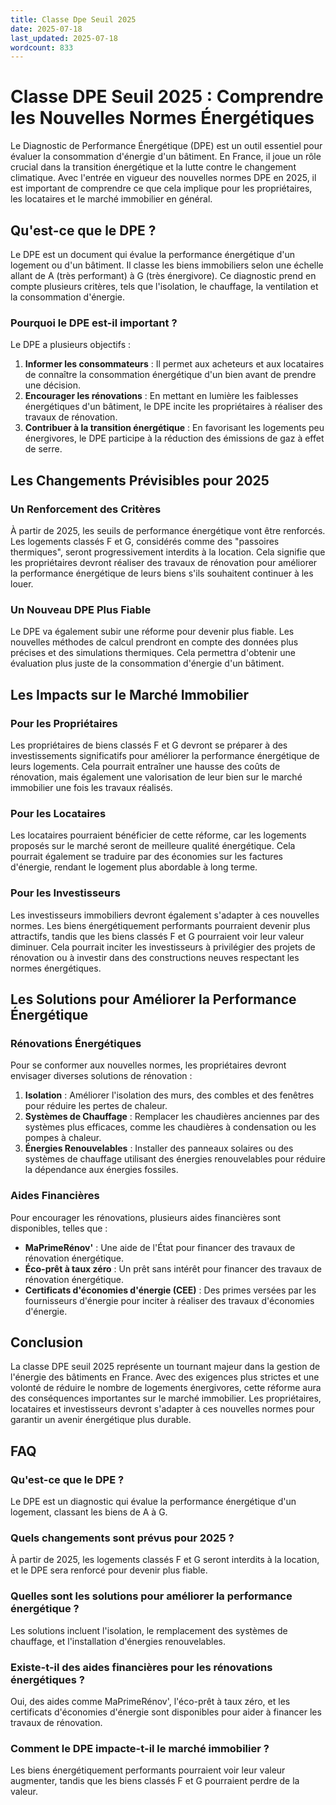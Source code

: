 ```yaml
---
title: Classe Dpe Seuil 2025
date: 2025-07-18
last_updated: 2025-07-18
wordcount: 833
---
```


# Classe DPE Seuil 2025 : Comprendre les Nouvelles Normes Énergétiques

Le Diagnostic de Performance Énergétique (DPE) est un outil essentiel pour évaluer la consommation d'énergie d'un bâtiment. En France, il joue un rôle crucial dans la transition énergétique et la lutte contre le changement climatique. Avec l'entrée en vigueur des nouvelles normes DPE en 2025, il est important de comprendre ce que cela implique pour les propriétaires, les locataires et le marché immobilier en général.

## Qu'est-ce que le DPE ?

Le DPE est un document qui évalue la performance énergétique d'un logement ou d'un bâtiment. Il classe les biens immobiliers selon une échelle allant de A (très performant) à G (très énergivore). Ce diagnostic prend en compte plusieurs critères, tels que l'isolation, le chauffage, la ventilation et la consommation d'énergie.

### Pourquoi le DPE est-il important ?

Le DPE a plusieurs objectifs :

1. **Informer les consommateurs** : Il permet aux acheteurs et aux locataires de connaître la consommation énergétique d'un bien avant de prendre une décision.
2. **Encourager les rénovations** : En mettant en lumière les faiblesses énergétiques d'un bâtiment, le DPE incite les propriétaires à réaliser des travaux de rénovation.
3. **Contribuer à la transition énergétique** : En favorisant les logements peu énergivores, le DPE participe à la réduction des émissions de gaz à effet de serre.

## Les Changements Prévisibles pour 2025

### Un Renforcement des Critères

À partir de 2025, les seuils de performance énergétique vont être renforcés. Les logements classés F et G, considérés comme des "passoires thermiques", seront progressivement interdits à la location. Cela signifie que les propriétaires devront réaliser des travaux de rénovation pour améliorer la performance énergétique de leurs biens s'ils souhaitent continuer à les louer.

### Un Nouveau DPE Plus Fiable

Le DPE va également subir une réforme pour devenir plus fiable. Les nouvelles méthodes de calcul prendront en compte des données plus précises et des simulations thermiques. Cela permettra d'obtenir une évaluation plus juste de la consommation d'énergie d'un bâtiment.

## Les Impacts sur le Marché Immobilier

### Pour les Propriétaires

Les propriétaires de biens classés F et G devront se préparer à des investissements significatifs pour améliorer la performance énergétique de leurs logements. Cela pourrait entraîner une hausse des coûts de rénovation, mais également une valorisation de leur bien sur le marché immobilier une fois les travaux réalisés.

### Pour les Locataires

Les locataires pourraient bénéficier de cette réforme, car les logements proposés sur le marché seront de meilleure qualité énergétique. Cela pourrait également se traduire par des économies sur les factures d'énergie, rendant le logement plus abordable à long terme.

### Pour les Investisseurs

Les investisseurs immobiliers devront également s'adapter à ces nouvelles normes. Les biens énergétiquement performants pourraient devenir plus attractifs, tandis que les biens classés F et G pourraient voir leur valeur diminuer. Cela pourrait inciter les investisseurs à privilégier des projets de rénovation ou à investir dans des constructions neuves respectant les normes énergétiques.

## Les Solutions pour Améliorer la Performance Énergétique

### Rénovations Énergétiques

Pour se conformer aux nouvelles normes, les propriétaires devront envisager diverses solutions de rénovation :

1. **Isolation** : Améliorer l'isolation des murs, des combles et des fenêtres pour réduire les pertes de chaleur.
2. **Systèmes de Chauffage** : Remplacer les chaudières anciennes par des systèmes plus efficaces, comme les chaudières à condensation ou les pompes à chaleur.
3. **Énergies Renouvelables** : Installer des panneaux solaires ou des systèmes de chauffage utilisant des énergies renouvelables pour réduire la dépendance aux énergies fossiles.

### Aides Financières

Pour encourager les rénovations, plusieurs aides financières sont disponibles, telles que :

- **MaPrimeRénov'** : Une aide de l'État pour financer des travaux de rénovation énergétique.
- **Éco-prêt à taux zéro** : Un prêt sans intérêt pour financer des travaux de rénovation énergétique.
- **Certificats d'économies d'énergie (CEE)** : Des primes versées par les fournisseurs d'énergie pour inciter à réaliser des travaux d'économies d'énergie.

## Conclusion

La classe DPE seuil 2025 représente un tournant majeur dans la gestion de l'énergie des bâtiments en France. Avec des exigences plus strictes et une volonté de réduire le nombre de logements énergivores, cette réforme aura des conséquences importantes sur le marché immobilier. Les propriétaires, locataires et investisseurs devront s'adapter à ces nouvelles normes pour garantir un avenir énergétique plus durable.

## FAQ

### Qu'est-ce que le DPE ?

Le DPE est un diagnostic qui évalue la performance énergétique d'un logement, classant les biens de A à G.

### Quels changements sont prévus pour 2025 ?

À partir de 2025, les logements classés F et G seront interdits à la location, et le DPE sera renforcé pour devenir plus fiable.

### Quelles sont les solutions pour améliorer la performance énergétique ?

Les solutions incluent l'isolation, le remplacement des systèmes de chauffage, et l'installation d'énergies renouvelables.

### Existe-t-il des aides financières pour les rénovations énergétiques ?

Oui, des aides comme MaPrimeRénov', l'éco-prêt à taux zéro, et les certificats d'économies d'énergie sont disponibles pour aider à financer les travaux de rénovation.

### Comment le DPE impacte-t-il le marché immobilier ?

Les biens énergétiquement performants pourraient voir leur valeur augmenter, tandis que les biens classés F et G pourraient perdre de la valeur.